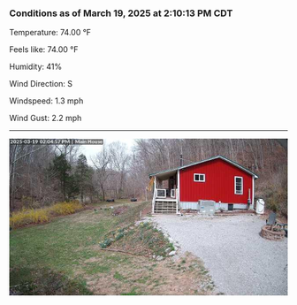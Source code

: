 ### Conditions as of March 19, 2025 at 2:10:13 PM CDT 

Temperature: 74.00 &deg;F

Feels like: 74.00 &deg;F

Humidity: 41%

Wind Direction: S

Windspeed: 1.3 mph

Wind Gust: 2.2 mph

---

<img src="./images/latest.jpeg"/>


